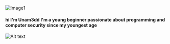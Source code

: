 ![Image1](https://images4.alphacoders.com/105/thumb-1920-1051002.jpg)

#### hi I'm Unam3dd I'm a young beginner passionate about programming and computer security since my youngest age
![[Alt text](https://images4.alphacoders.com/105/thumb-1920-1051002.jpg)](https://www.youtube.com/watch?v=BZrxMtHWVeo)
